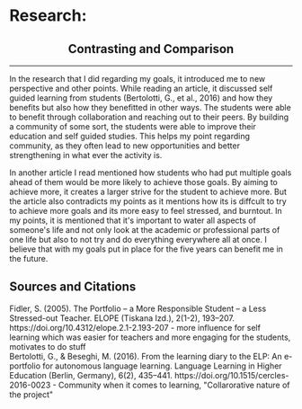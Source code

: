 # Research: 
<h2 style="text-align:center;">Contrasting and Comparison</h2>
<hr />
<p>In the research that I did regarding my goals, it introduced me to new perspective and other points. While reading an article, it discussed self guided learning from students (Bertolotti, G., et al., 2016) and how they benefits but also how they benefitted in other ways. The students were able to benefit through collaboration and reaching out to their peers. By building a community of some sort, the students were able to improve their education and self guided studies. This helps my point regarding community, as they often lead to new opportunities and better strengthening in what ever the activity is.
</p> 
<p>In another article I read mentioned how students who had put multiple goals ahead of them would be more likely to achieve those goals. By aiming to achieve more, it creates a larger strive for the student to achieve more. But the article also contradicts my points as it mentions how its is diffcult to try to achieve more goals and its more easy to feel stressed, and burntout. In my points, it is mentioned that it's important to water all aspects of someone's life and not only look at the academic or professional parts of one life but also to not try and do everything everywhere all at once. I believe that with my goals put in place for the five years can benefit me in the future. 
</p>

<h2>Sources and Citations</h2>
<p>
Fidler, S. (2005). The Portfolio – a More Responsible Student – a Less Stressed-out Teacher. ELOPE (Tiskana Izd.), 2(1-2), 193–207. https://doi.org/10.4312/elope.2.1-2.193-207 - more influence for self learning which was easier for teachers and more engaging for the students, motivates to do stuff
<br />
Bertolotti, G., & Beseghi, M. (2016). From the learning diary to the ELP: An e-portfolio for autonomous language learning. Language Learning in Higher Education (Berlin, Germany), 6(2), 435–441. https://doi.org/10.1515/cercles-2016-0023 - Community when it comes to learning, "Collarorative nature of the project"
</p>
	
